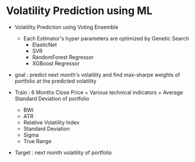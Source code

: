 # Volatility Prediction using ML

- Volatility Prediction using Voting Ensemble
  - Each Estimator's hyper parameters are optimized by Genetic Search
    - ElasticNet
    - SVR
    - RandomForest Regressor
    - XGBoost Regressor

- goal : predict next month's volatility and find max-sharpe weights of portfolio at the predicted volatility
- Train : 6 Months Close Price + Various technical indicators + Average Standard Deviation of portfolio
  - BWI
  - ATR
  - Relative Volatility Index
  - Standard Deviation
  - Sigma
  - True Range
- Target : next month volatility of portfolio
